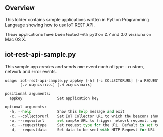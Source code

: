 ## Overview
This folder contains sample applications written in Python Programming Language showing how to use IoT REST API.

These applications have been tested with python 2.7 and 3.0 versions on Mac OS X.

## iot-rest-api-sample.py
This sample app creates and sends one event each of type - custom, network and error events.

```python
usage: iot-rest-api-sample.py appkey [-h] [-c COLLECTORURL] [-u REQUESTURL]
       [-x REQUESTTYPE] [-d REQUESTDATA]

positional arguments:
  appkey                Set application key

optional arguments:
  -h, --help            Show this help message and exit
  -c, --collectorurl    Set IoT Collector URL to which the beacons should be sent to
  -u, --requesturl      set sample URL to trigger network request, capture and send network event
  -x, --requesttype     Set request type for the URL. Default is set to GET
  -d, --requestdata     Set data to be sent with HTTP Request for URL
```

